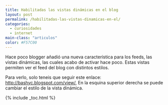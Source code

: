 ```yaml
---
title: Habilitadas las vistas dinámicas en el blog
layout: post
permalink: /habilitadas-las-vistas-dinamicas-en-el/
categories:
  - curiosidades
  - internet
main-class: "articulos"
color: #F57C00
---
```

Hace poco blogger añadió una nueva característica para los feeds, las vistas dinámicas, las cuales acabo de activar hace poco. Estas vistas permiten ver el feed del blog con distintos estilos.



Para verlo, solo teneis que seguir este enlace: <http://bashyc.blogspot.com/view/>, En la esquina superior derecha se puede cambiar el estilo de la vista dinámica.



{% include _toc.html %}

